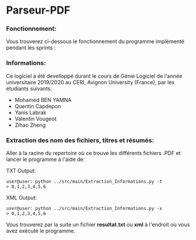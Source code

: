 # Parseur-PDF

### Fonctionnement:

Vous trouverez ci-dessous le fonctionnement du programme implémenté pendant les sprints :

### Informations:

Ce logiciel a été develloppé durant le cours de Génie Logiciel de l'année universitaire 2019/2020 au CERI, Avignon University (France), par les étudiants suivants:

* Mohamed BEN YAMNA
* Quentin Capdepon
* Yanis Labrak
* Valentin Vougeot
* Zihao Zheng

### Extraction des nom des fichiers, titres et résumés:

Aller à la racine du repertoire où ce trouve les différents fichiers .PDF et lancer le programme à l'aide de:

TXT Output:

```console
user@user: python ../src/main/Extraction_Informations.py -t
> 0,1,2,3,4,5,6
```

XML Output:

```console
user@user: python ../src/main/Extraction_Informations.py -x
> 0,1,2,3,4,5,6
```

Vous trouverez par la suite un fichier **resultat.txt** ou **xml** à l'endroit où vous avez exécuté le programme.
